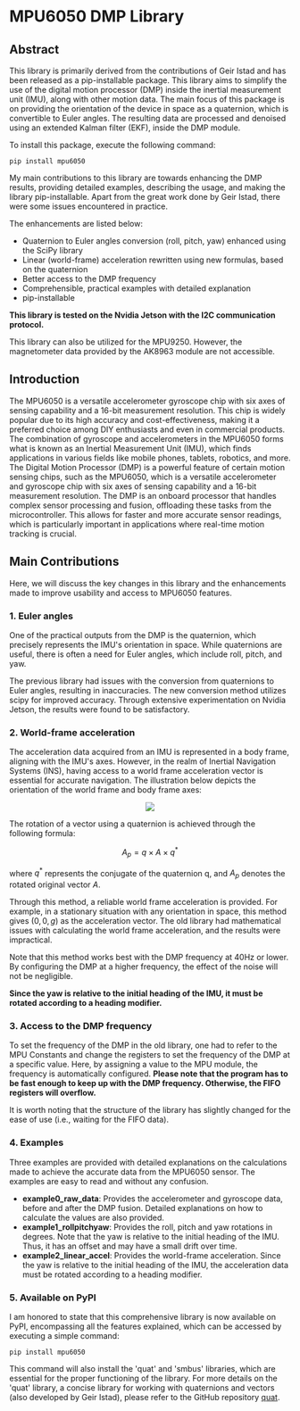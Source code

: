 # MPU6050 DMP Library
## Abstract
This library is primarily derived from the contributions of Geir Istad and has been released as a pip-installable package. This library aims to simplify the use of the digital motion processor (DMP) inside the inertial measurement unit (IMU), along with other motion data. The main focus of this package is on providing the orientation of the device in space as a quaternion, which is convertible to Euler angles. The resulting data are processed and denoised using an extended Kalman filter (EKF), inside the DMP module.

To install this package, execute the following command:

```
pip install mpu6050
```

My main contributions to this library are towards enhancing the DMP results, providing detailed examples, describing the usage, and making the library pip-installable. Apart from the great work done by Geir Istad, there were some issues encountered in practice.

The enhancements are listed below:
- Quaternion to Euler angles conversion (roll, pitch, yaw) enhanced using the SciPy library
- Linear (world-frame) acceleration rewritten using new formulas, based on the quaternion
- Better access to the DMP frequency
- Comprehensible, practical examples with detailed explanation
- pip-installable

**This library is tested on the Nvidia Jetson with the I2C communication protocol.**

This library can also be utilized for the MPU9250. However, the magnetometer data provided by the AK8963 module are not accessible.

## Introduction
The MPU6050 is a versatile accelerometer gyroscope chip with six axes of sensing capability and a 16-bit measurement resolution. This chip is widely popular due to its high accuracy and cost-effectiveness, making it a preferred choice among DIY enthusiasts and even in commercial products. The combination of gyroscope and accelerometers in the MPU6050 forms what is known as an Inertial Measurement Unit (IMU), which finds applications in various fields like mobile phones, tablets, robotics, and more.
The Digital Motion Processor (DMP) is a powerful feature of certain motion sensing chips, such as the MPU6050, which is a versatile accelerometer and gyroscope chip with six axes of sensing capability and a 16-bit measurement resolution. The DMP is an onboard processor that handles complex sensor processing and fusion, offloading these tasks from the microcontroller. This allows for faster and more accurate sensor readings, which is particularly important in applications where real-time motion tracking is crucial.

## Main Contributions
Here, we will discuss the key changes in this library and the enhancements made to improve usability and access to MPU6050 features.
### 1. Euler angles
One of the practical outputs from the DMP is the quaternion, which precisely represents the IMU's orientation in space. While quaternions are useful, there is often a need for Euler angles, which include roll, pitch, and yaw.

The previous library had issues with the conversion from quaternions to Euler angles, resulting in inaccuracies. The new conversion method utilizes scipy for improved accuracy. Through extensive experimentation on Nvidia Jetson, the results were found to be satisfactory.

### 2. World-frame acceleration
The acceleration data acquired from an IMU is represented in a body frame, aligning with the IMU's axes. However, in the realm of Inertial Navigation Systems (INS), having access to a world frame acceleration vector is essential for accurate navigation. The illustration below depicts the orientation of the world frame and body frame axes:

<p align="center"><img src="https://ars.els-cdn.com/content/image/3-s2.0-B9780128131893000162-f16-01-9780128131893.jpg"></p>

The rotation of a vector using a quaternion is achieved through the following formula:

$$A_p=q\times A\times q^*$$

where $q^*$ represents the conjugate of the quaternion q, and $A_p$ denotes the rotated original vector $A$.

Through this method, a reliable world frame acceleration is provided. For example, in a stationary situation with any orientation in space, this method gives $(0,0,g)$ as the acceleration vector. The old library had mathematical issues with calculating the world frame acceleration, and the results were impractical.

Note that this method works best with the DMP frequency at 40Hz or lower. By configuring the DMP at a higher frequency, the effect of the noise will not be negligible.

**Since the yaw is relative to the initial heading of the IMU, it must be rotated according to a heading modifier.**

### 3. Access to the DMP frequency
To set the frequency of the DMP in the old library, one had to refer to the MPU Constants and change the registers to set the frequency of the DMP at a specific value. Here, by assigning a value to the MPU module, the frequency is automatically configured. **Please note that the program has to be fast enough to keep up with the DMP frequency. Otherwise, the FIFO registers will overflow.**

It is worth noting that the structure of the library has slightly changed for the ease of use (i.e., waiting for the FIFO data).

### 4. Examples
Three examples are provided with detailed explanations on the calculations made to achieve the accurate data from the MPU6050 sensor. The examples are easy to read and without any confusion.

* **example0_raw_data**: Provides the accelerometer and gyroscope data, before and after the DMP fusion. Detailed explanations on how to calculate the values are also provided.
* **example1_rollpitchyaw**: Provides the roll, pitch and yaw rotations in degrees. Note that the yaw is relative to the initial heading of the IMU. Thus, it has an offset and may have a small drift over time.
* **example2_linear_accel**: Provides the world-frame acceleration. Since the yaw is relative to the initial heading of the IMU, the acceleration data must be rotated according to a heading modifier.

### 5. Available on PyPI
I am honored to state that this comprehensive library is now available on PyPI, encompassing all the features explained, which can be accessed by executing a simple command:

```
pip install mpu6050
```

This command will also install the 'quat' and 'smbus' libraries, which are essential for the proper functioning of the library.
For more details on the 'quat' library, a concise library for working with quaternions and vectors (also developed by Geir Istad), please refer to the GitHub repository [quat](https://github.com/OmidAlek/quat).